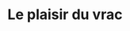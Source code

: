 ---
title: "Le plaisir du vrac"
url: /sainte-maure-de-touraine/le-plaisir-du-vrac/
shop: Lebensmittel
---